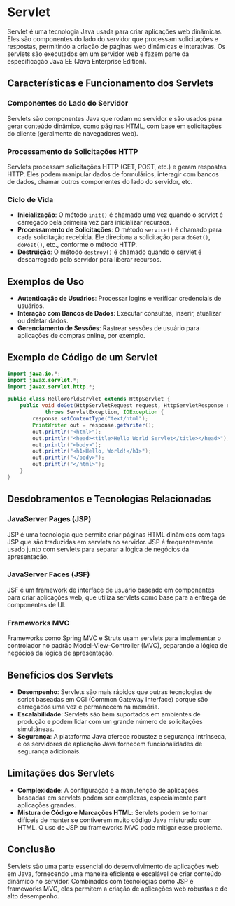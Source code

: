 # Servlet

Servlet é uma tecnologia Java usada para criar aplicações web dinâmicas. Eles são componentes do lado do servidor que processam solicitações e respostas, permitindo a criação de páginas web dinâmicas e interativas. Os servlets são executados em um servidor web e fazem parte da especificação Java EE (Java Enterprise Edition).

## Características e Funcionamento dos Servlets

### Componentes do Lado do Servidor

Servlets são componentes Java que rodam no servidor e são usados para gerar conteúdo dinâmico, como páginas HTML, com base em solicitações do cliente (geralmente de navegadores web).

### Processamento de Solicitações HTTP

Servlets processam solicitações HTTP (GET, POST, etc.) e geram respostas HTTP. Eles podem manipular dados de formulários, interagir com bancos de dados, chamar outros componentes do lado do servidor, etc.

### Ciclo de Vida

- **Inicialização**: O método `init()` é chamado uma vez quando o servlet é carregado pela primeira vez para inicializar recursos.
- **Processamento de Solicitações**: O método `service()` é chamado para cada solicitação recebida. Ele direciona a solicitação para `doGet()`, `doPost()`, etc., conforme o método HTTP.
- **Destruição**: O método `destroy()` é chamado quando o servlet é descarregado pelo servidor para liberar recursos.

## Exemplos de Uso

- **Autenticação de Usuários**: Processar logins e verificar credenciais de usuários.
- **Interação com Bancos de Dados**: Executar consultas, inserir, atualizar ou deletar dados.
- **Gerenciamento de Sessões**: Rastrear sessões de usuário para aplicações de compras online, por exemplo.

## Exemplo de Código de um Servlet

```java
import java.io.*;
import javax.servlet.*;
import javax.servlet.http.*;

public class HelloWorldServlet extends HttpServlet {
    public void doGet(HttpServletRequest request, HttpServletResponse response)
            throws ServletException, IOException {
        response.setContentType("text/html");
        PrintWriter out = response.getWriter();
        out.println("<html>");
        out.println("<head><title>Hello World Servlet</title></head>");
        out.println("<body>");
        out.println("<h1>Hello, World!</h1>");
        out.println("</body>");
        out.println("</html>");
    }
}
```

## Desdobramentos e Tecnologias Relacionadas

### JavaServer Pages (JSP)

JSP é uma tecnologia que permite criar páginas HTML dinâmicas com tags JSP que são traduzidas em servlets no servidor. JSP é frequentemente usado junto com servlets para separar a lógica de negócios da apresentação.

### JavaServer Faces (JSF)

JSF é um framework de interface de usuário baseado em componentes para criar aplicações web, que utiliza servlets como base para a entrega de componentes de UI.

### Frameworks MVC

Frameworks como Spring MVC e Struts usam servlets para implementar o controlador no padrão Model-View-Controller (MVC), separando a lógica de negócios da lógica de apresentação.

## Benefícios dos Servlets

- **Desempenho**: Servlets são mais rápidos que outras tecnologias de script baseadas em CGI (Common Gateway Interface) porque são carregados uma vez e permanecem na memória.
- **Escalabilidade**: Servlets são bem suportados em ambientes de produção e podem lidar com um grande número de solicitações simultâneas.
- **Segurança**: A plataforma Java oferece robustez e segurança intrínseca, e os servidores de aplicação Java fornecem funcionalidades de segurança adicionais.

## Limitações dos Servlets

- **Complexidade**: A configuração e a manutenção de aplicações baseadas em servlets podem ser complexas, especialmente para aplicações grandes.
- **Mistura de Código e Marcações HTML**: Servlets podem se tornar difíceis de manter se contiverem muito código Java misturado com HTML. O uso de JSP ou frameworks MVC pode mitigar esse problema.

## Conclusão

Servlets são uma parte essencial do desenvolvimento de aplicações web em Java, fornecendo uma maneira eficiente e escalável de criar conteúdo dinâmico no servidor. Combinados com tecnologias como JSP e frameworks MVC, eles permitem a criação de aplicações web robustas e de alto desempenho.
